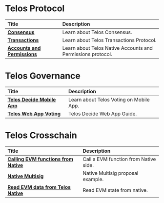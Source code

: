 # Telos Protocol 

| Title | Description |
| :--- | :--- |
| [**Consensus**](protocol_guide/Consensus) | Learn about Telos Consensus. |
| [**Transactions**](protocol_guide/Transactions) | Learn about Telos Transactions Protocol. |
| [**Accounts and Permissions**](protocol_guide/Consensus) | Learn about Telos Native Accounts and Permissions protocol. |

# Telos Governance 

| Title | Description |
| :--- | :--- |
| [**Telos Decide Mobile App**](voting_guide/telos_mobile_app) | Learn about Telos Voting on Mobile App. |
| [**Telos Web App Voting**](protocol_guide/Transactions) | Telos Decide Web App Guide. |

# Telos Crosschain

| Title | Description |
| :--- | :--- |
| [**Calling EVM functions from Native**](crosschain_guide/call-evm-function-from-native) | Call a EVM function from Native side. |
| [**Native Multisig**](crosschain_guide/native-to-evm-multisig-proposal) | Native Multisig proposal example. |
| [**Read EVM data from Telos Native**](crosschain_guide/read-evm-data-on-native) | Read EVM state from native. |
